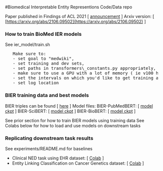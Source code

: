 #Biomedical Interpretable Entity Representions Code/Data repo

Paper published in Findings of ACL 2021 [ [announcement](https://2021.aclweb.org/program/accept/#findings-of-acl) ]
Arxiv version: [ [https://arxiv.org/abs/2106.09502](https://arxiv.org/abs/2106.09502) ]



### How to train BioMed IER models
See ier\_model/train.sh  
<pre>
   Make sure to: 
   - set goal to "medwiki", 
   - set training and dev sets, 
   - set paths in transformers\_constants.py appropriately, 
   - make sure to use a GPU with a lot of memory ( ie v100 has 32GB) or lower the batch size.
   - set the intervals on which you'd like to get training acc, eval acc on dev, etc
   - set log location
</pre>

### BIER training data and best models
   BIER triples can be found [ [here](https://drive.google.com/drive/folders/18crQtSPVLNlVqiBEKV8qgObHAcCvMXXn?usp=sharing) ]
   Model files:
    BIER-PubMedBERT: [ [model ckpt](https://drive.google.com/uc?id=1-3b2VRkGOkyoBGCm68_4d5m0aZGwQB0J) ]
    BIER-SciBERT: [ [model ckpt](https://drive.google.com/uc?id=1-FSaNYQ17T8yhyLgCUZJFNuTrmcpbdLo) ]
    BIER-BioBERT: [ [model ckpt](https://drive.google.com/uc?id=1-KYz3nK7HxA3sXJ-QtLOCHxKTKBSSdjT) ]
    

   See prior section for how to train BIER models using training data
   See Colabs below for how to load and use models on downstream tasks

### Replicating downstream task results 
   See experiments/README.md for baselines

  - Clinical NED task using EHR dataset:  [ [Colab](https://colab.research.google.com/drive/1_OOJ97GDfgZhB-K98B3P3-5ZJygXHazj) ]
  - Entity Linking Classification on Cancer Genetics dataset:  [ [Colab](https://colab.research.google.com/drive/1CDwTG71UkTKLxMhk7uDm4DHX2YABYbEf) ]

